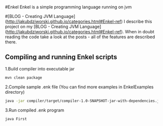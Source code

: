 #Enkel
Enkel is a simple programming language running on jvm

#[BLOG - Creating JVM Language] (http://jakubdziworski.github.io/categories.html#Enkel-ref)
I describe this project on my [BLOG - Creating JVM Language] (http://jakubdziworski.github.io/categories.html#Enkel-ref).
When in doubt reading the code take a look at the posts - all of the features are described there.

## Compiling and running Enkel scripts
1.Build compiler into executable jar

```bash
mvn clean package
```
2.Compile sample .enk file (You can find more examples in EnkelExamples directory)

```bash
java -jar compiler/target/compiler-1.0-SNAPSHOT-jar-with-dependencies.jar  EnkelExamples/DefaultParamTest.enk
```

3.Run compiled .enk program

```bash
java First
```
